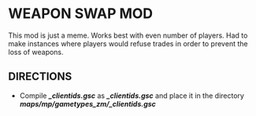 # WEAPON SWAP MOD
This mod is just a meme. Works best with even number of players. Had to make instances where players would refuse trades in order to prevent the loss of weapons.
## DIRECTIONS
- Compile _**_clientids.gsc**_ as _**_clientids.gsc**_ and place it in the directory _**maps/mp/gametypes_zm/_clientids.gsc**_
